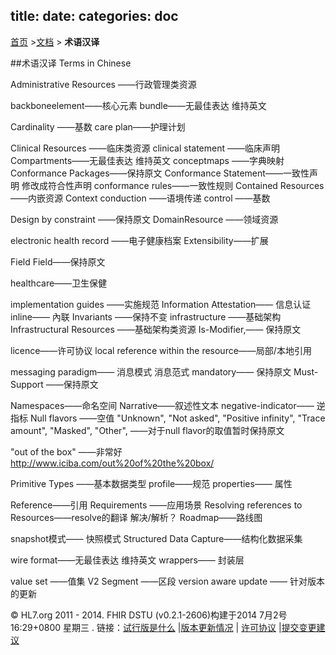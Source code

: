 title:
date:
categories: doc
---

  [首页](../home/index.html) >[文档](documentation.html) > **术语汉译**


##术语汉译  Terms in Chinese

Administrative Resources ——行政管理类资源

backboneelement——核心元素
bundle——无最佳表达 维持英文

Cardinality ——基数
care plan——护理计划

Clinical Resources ——临床类资源
clinical statement ——临床声明
Compartments——无最佳表达 维持英文
conceptmaps ——字典映射
Conformance Packages——保持原文
Conformance Statement——一致性声明 修改成符合性声明
conformance rules——一致性规则
Contained Resources——内嵌资源
Context conduction ——语境传递
control ——基数

Design by constraint ——保持原文
DomainResource ——领域资源

electronic health record ——电子健康档案
Extensibility——扩展

Field Field——保持原文

healthcare——卫生保健

implementation guides ——实施规范
Information Attestation—— 信息认证　　   　
inline—— 內联
Invariants ——保持不变
infrastructure ——基础架构
Infrastructural Resources ——基础架构类资源
Is-Modifier,—— 保持原文

licence——许可协议
local reference within the resource——局部/本地引用

messaging paradigm—— 消息模式 消息范式
mandatory—— 保持原文
Must-Support ——保持原文

Namespaces——命名空间
Narrative——叙述性文本
negative-indicator—— 逆指标
Null flavors ——空值
"Unknown", "Not asked", "Positive infinity", "Trace amount", "Masked", "Other", ——对于null flavor的取值暂时保持原文

"out of the box" ——非常好 http://www.iciba.com/out%20of%20the%20box/

Primitive Types ——基本数据类型
profile——规范
properties—— 属性

Reference——引用
Requirements ——应用场景
Resolving references to Resources——resolve的翻译 解决/解析？
Roadmap——路线图

snapshot模式—— 快照模式
Structured Data Capture——结构化数据采集

wire format——无最佳表达 维持英文
wrappers—— 封装层

value set ——值集
V2 Segment ——区段
version aware update —— 针对版本的更新




&copy; HL7.org 2011 - 2014. FHIR DSTU (v0.2.1-2606)构建于2014  7月2号 16:29+0800 星期三 .
链接：[试行版是什么](http://hl7.org/implement/standards/fhir/dstu.html) |[版本更新情况](http://hl7.org/implement/standards/fhir/history.html) | [许可协议](http://hl7.org/implement/standards/fhir/license.html) |[提交变更建议](http://gforge.hl7.org/gf/project/fhir/tracker/?action=TrackerItemAdd&tracker_id=677)
